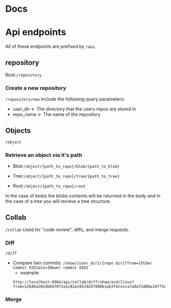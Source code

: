 # Docs

# Api endpoints

All of these endpoints are prefixed by ```/api```.

## repository
Root:```/repository```
### Create a new repository
```/repository/new```
Include the following query parameters:
- user_dir <- The directory that the users repos are stored in
- repo_name <- The name of the repository

## Objects
```/object```
### Retrieve an object via it's path

- Blob:```/object/{path_to_repo}/blob/{path_to_blob}```
- Tree:```/object/{path_to_repo}/tree/{path_to_tree}```

- Root:```/object/{path_to_repo}/root``` 

In the case of blobs the blobs contents will be returned in the body and in the case of a tree you will recieve a tree structure.

## Collab
```/collab```
Used for "code review", diffs, and merge requests.
### Diff
```/diff```
- Compare two commits: ```/show/{user_dir}/{repo_dir}?from={Older Commit OID}&to={Newer commit OID}```
  - example: 
  ```
  http://localhost:8984/api/collab/diff/show/asd/linux?from=12b46a201db6d7072a1c82ac6534d37808b1ab3f&to=ca7a0af2d86a14f73ca0f1191bb17240dfae9ac0
  ```

### Merge
